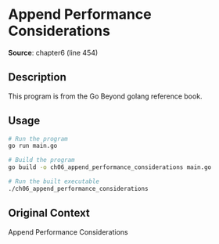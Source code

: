 # Append Performance Considerations

**Source**: chapter6 (line 454)

## Description

This program is from the Go Beyond golang reference book.

## Usage

```bash
# Run the program
go run main.go

# Build the program
go build -o ch06_append_performance_considerations main.go

# Run the built executable
./ch06_append_performance_considerations
```

## Original Context

Append Performance Considerations
